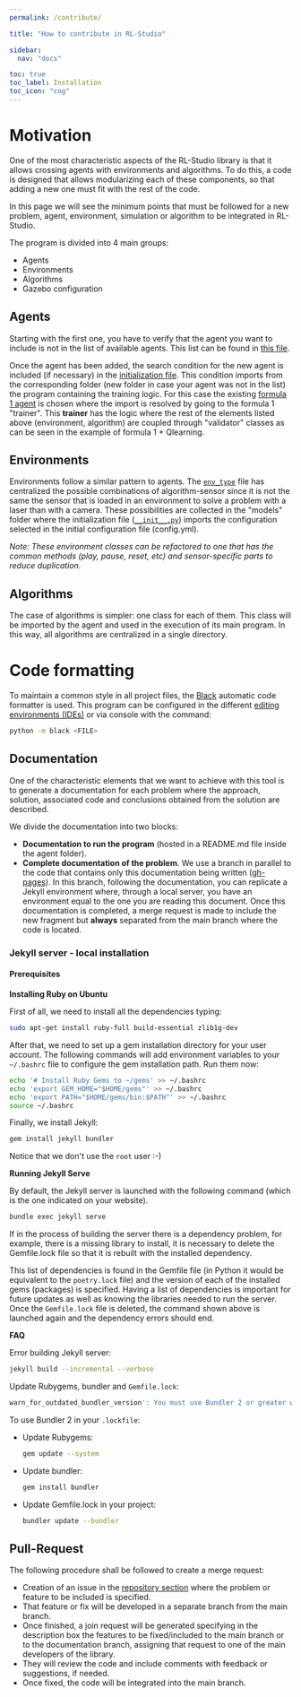 ```yaml
---
permalink: /contribute/

title: "How to contribute in RL-Studio"

sidebar:
  nav: "docs"

toc: true
toc_label: Installation
toc_icon: "cog"
---
```


# Motivation

One of the most characteristic aspects of the RL-Studio library is that it allows crossing agents with environments and algorithms. To do this, a code is designed that allows modularizing each of these components, so that adding a new one must fit with the rest of the code.

In this page we will see the minimum points that must be followed for a new problem, agent, environment, simulation or algorithm to be integrated in RL-Studio.

The program is divided into 4 main groups:

- Agents
- Environments
- Algorithms
- Gazebo configuration

## Agents

Starting with the first one, you have to verify that the agent you want to include is not in the list of available agents. This list can be found in [this file](https://github.com/JdeRobot/RL-Studio/blob/main/rl_studio/agents/agents_type.py).

Once the agent has been added, the search condition for the new agent is included (if necessary) in the [initialization file](https://github.com/JdeRobot/RL-Studio/blob/main/rl_studio/agents/__init__.py). This condition imports from the corresponding folder (new folder in case your agent was not in the list) the program containing the training logic. For this case the existing [formula 1 agent](https://github.com/JdeRobot/RL-Studio/blob/main/rl_studio/agents/f1/train_qlearn.py) is chosen where the import is resolved by going to the formula 1 "trainer". This **trainer** has the logic where the rest of the elements listed above (environment, algorithm) are coupled through "validator" classes as can be seen in the example of formula 1 + Qlearning.

## Environments

Environments follow a similar pattern to agents. The [`env_type`](https://github.com/JdeRobot/RL-Studio/blob/main/rl_studio/envs/f1/env_type.py) file has centralized the possible combinations of algorithm-sensor since it is not the same the sensor that is loaded in an environment to solve a problem with a laser than with a camera. These possibilities are collected in the "models" folder where the initialization file ([`__init__.py`](https://github.com/JdeRobot/RL-Studio/blob/main/rl_studio/envs/f1/models/__init__.py)) imports the configuration selected in the initial configuration file (config.yml).

*Note: These environment classes can be refactored to one that has the common methods (play, pause, reset, etc) and sensor-specific parts to reduce duplication.*

## Algorithms

The case of algorithms is simpler: one class for each of them. This class will be imported by the agent and used in the execution of its main program. In this way, all algorithms are centralized in a single directory.


# Code formatting

To maintain a common style in all project files, the [Black](https://github.com/psf/black) automatic code formatter is used. This program can be configured in the different [editing environments (IDEs)](https://black.readthedocs.io/en/stable/integrations/editors.html) or via console with the command:

```bash
python -m black <FILE>
```

## Documentation

One of the characteristic elements that we want to achieve with this tool is to generate a documentation for each problem where the approach, solution, associated code and conclusions obtained from the solution are described.

We divide the documentation into two blocks:
- **Documentation to run the program** (hosted in a README.md file inside the agent folder).
- **Complete documentation of the problem**. We use a branch in parallel to the code that contains only this documentation being written ([gh-pages](https://github.com/JdeRobot/RL-Studio/tree/gh-pages)). In this branch, following the documentation, you can replicate a Jekyll environment where, through a local server, you have an environment equal to the one you are reading this document. Once this documentation is completed, a merge request is made to include the new fragment but **always** separated from the main branch where the code is located.

### Jekyll server - local installation

#### Prerequisites

**Installing Ruby on Ubuntu**

First of all, we need to install all the dependencies typing:

```bash
sudo apt-get install ruby-full build-essential zlib1g-dev
```

After that, we need to set up a gem installation directory for your user account. The following commands will add environment variables to your `~/.bashrc` file to configure the gem installation path. Run them now:

```bash
echo '# Install Ruby Gems to ~/gems' >> ~/.bashrc
echo 'export GEM_HOME="$HOME/gems"' >> ~/.bashrc
echo 'export PATH="$HOME/gems/bin:$PATH"' >> ~/.bashrc
source ~/.bashrc
```

Finally, we install Jekyll:

```bash
gem install jekyll bundler
```

Notice that we don't use the `root` user :-)

**Running Jekyll Serve**

By default, the Jekyll server is launched with the following command (which is the one indicated on your website).

```bash
bundle exec jekyll serve
```

If in the process of building the server there is a dependency problem, for example, there is a missing library to install, it is necessary to delete the Gemfile.lock file so that it is rebuilt with the installed dependency.

This list of dependencies is found in the Gemfile file (in Python it would be equivalent to the `poetry.lock` file) and the version of each of the installed gems (packages) is specified. Having a list of dependencies is important for future updates as well as knowing the libraries needed to run the server. Once the `Gemfile.lock` file is deleted, the command shown above is launched again and the dependency errors should end.

**FAQ**

Error building Jekyll server:

```bash
jekyll build --incremental --verbose
```

Update Rubygems, bundler and `Gemfile.lock`:

```bash
warn_for_outdated_bundler_version': You must use Bundler 2 or greater with this lockfile. (Bundler::LockfileError)
```

To use Bundler 2 in your `.lockfile`:

- Update Rubygems:
  ```bash
  gem update --system
  ```

- Update bundler:
  ```bash
  gem install bundler
  ```

- Update Gemfile.lock in your project:
  ```bash
  bundler update --bundler
  ```

## Pull-Request

The following procedure shall be followed to create a merge request:
- Creation of an issue in the [repository section](https://github.com/JdeRobot/RL-Studio/issues) where the problem or feature to be included is specified.
- That feature or fix will be developed in a separate branch from the main branch.
- Once finished, a join request will be generated specifying in the description box the features to be fixed/included to the main branch or to the documentation branch, assigning that request to one of the main developers of the library.
- They will review the code and include comments with feedback or suggestions, if needed.
- Once fixed, the code will be integrated into the main branch.